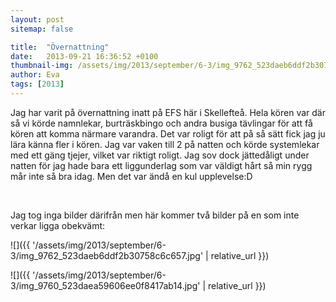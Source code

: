 ```yaml
---
layout: post
sitemap: false

title:  "Övernattning"
date:   2013-09-21 16:36:52 +0100
thumbnail-img: /assets/img/2013/september/6-3/img_9762_523daeb6ddf2b30758c6c657.jpg
author: Eva
tags: [2013]
---
```


Jag har varit på övernattning inatt på EFS här i Skellefteå. Hela kören var där så vi körde namnlekar, burträskbingo och andra busiga tävlingar för att få kören att komma närmare varandra. Det var roligt för att på så sätt fick jag ju lära känna fler i kören. Jag var vaken till 2 på natten och körde systemlekar med ett gäng tjejer, vilket var riktigt roligt. Jag sov dock jättedåligt under natten för jag hade bara ett liggunderlag som var väldigt hårt så min rygg mår inte så bra idag. Men det var ändå en kul upplevelse:D




 




Jag tog inga bilder därifrån men här kommer två bilder på en som inte verkar ligga obekvämt:

![]({{ '/assets/img/2013/september/6-3/img_9762_523daeb6ddf2b30758c6c657.jpg'  | relative_url }})

![]({{ '/assets/img/2013/september/6-3/img_9760_523daea59606ee0f8417ab14.jpg'  | relative_url }})

